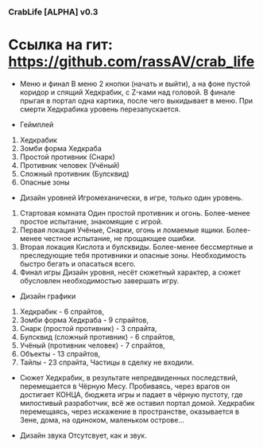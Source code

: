### CrabLife [ALPHA] v0.3

# Ссылка на гит: https://github.com/rassAV/crab_life

- Меню и финал
В меню 2 кнопки (начать и выйти), а на фоне пустой коридор и спящий Хедкрабик, с Z-ками над головой. В финале прыгая в портал одна картика, после чего выкидывает в меню. При смерти Хедкрабика уровень перезапускается.

- Геймплей
1. Хедкрабик
2. Зомби форма Хедкраба
3. Простой противник (Снарк)
4. Противник человек (Учёный)
5. Сложный противник (Булсквид)
6. Опасные зоны

- Дизайн уровней
Игромеханически, в игре, только один уровень.
1. Стартовая комната
Один простой противник и огонь.
Более-менее простое испытание, знакомящие с игрой.
2. Первая локация
Учёные, Снарки, огонь и ломаемые ящики.
Более-менее честное испытание, не прощающее ошибки.
3. Вторая локация
Кислота и булсквиды.
Более-менее бессмертные и преследующие тебя противники и опасные зоны. Необходимость быстро бегать и опасаться всего.
4. Финал игры
Дизайн уровня, несёт сюжетный характер, а сюжет обусловлен необходимостью завершать игру.

- Дизайн графики
1. Хедкрабик - 6 спрайтов,
2. Зомби форма Хедкраба - 9 спрайтов,
3. Снарк (простой противник) - 3 спрайта,
4. Булсквид (сложный противник) - 6 спрайтов,
5. Учёный (противник человек) - 7 спрайтов,
6. Объекты - 13 спрайтов,
7. Тайлы - 23 спрайта,
Частицы в сделку не входили.

- Сюжет
Хедкрабик, в результате непредвиденных последствий, перемещается в Чёрную Месу. Пробиваясь, через врагов он достигает КОНЦА, бюджета игры и падает в чёрную пустоту, где милостивый разработчик, всё же оставил портал домой. Хедкрабик перемещаясь, через искажение в пространстве, оказывается в Зене, дома, на одиноком, маленьком острове...

- Дизайн звука
Отсутсвует, как и звук.

